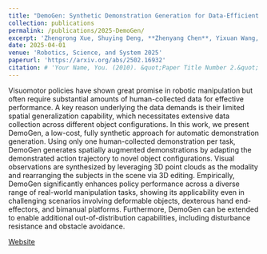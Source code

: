 ```yaml
---
title: "DemoGen: Synthetic Demonstration Generation for Data-Efficient Visuomotor Policy Learning"
collection: publications
permalink: /publications/2025-DemoGen/
excerpt: 'Zhengrong Xue, Shuying Deng, **Zhenyang Chen**, Yixuan Wang, Zhecheng Yuan, Huazhe Xu'
date: 2025-04-01
venue: 'Robotics, Science, and System 2025'
paperurl: 'https://arxiv.org/abs/2502.16932'
citation: # 'Your Name, You. (2010). &quot;Paper Title Number 2.&quot; <i>Journal 1</i>. 1(2).'
---
```


Visuomotor policies have shown great promise in robotic manipulation but often require substantial amounts of human-collected data for effective performance. A key reason underlying the data demands is their limited spatial generalization capability, which necessitates extensive data collection across different object configurations. In this work, we present DemoGen, a low-cost, fully synthetic approach for automatic demonstration generation. Using only one human-collected demonstration per task, DemoGen generates spatially augmented demonstrations by adapting the demonstrated action trajectory to novel object configurations. Visual observations are synthesized by leveraging 3D point clouds as the modality and rearranging the subjects in the scene via 3D editing. Empirically, DemoGen significantly enhances policy performance across a diverse range of real-world manipulation tasks, showing its applicability even in challenging scenarios involving deformable objects, dexterous hand end-effectors, and bimanual platforms. Furthermore, DemoGen can be extended to enable additional out-of-distribution capabilities, including disturbance resistance and obstacle avoidance.

[Website](https://demo-generation.github.io/)
